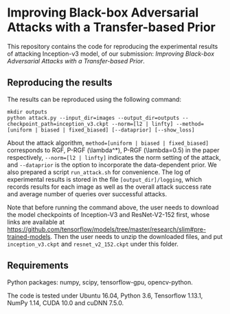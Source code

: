 # Improving Black-box Adversarial Attacks with a Transfer-based Prior

This repository contains the code for reproducing the experimental results of attacking Inception-v3 model, of our submission: *Improving Black-box Adversarial Attacks with a Transfer-based Prior*.

## Reproducing the results

The results can be reproduced using the following command:

```
mkdir outputs
python attack.py --input_dir=images --output_dir=outputs --checkpoint_path=inception_v3.ckpt --norm=[l2 | linfty] --method=[uniform | biased | fixed_biased] [--dataprior] [--show_loss]
```

About the attack algorithm, `method=[uniform | biased | fixed_biased]` corresponds to RGF, P-RGF (\\lambda^\*), P-RGF (\\lambda=0.5) in the paper respectively, `--norm=[l2 | linfty]` indicates the norm setting of the attack, and `--dataprior` is the option to incorporate the data-dependent prior. We also prepared a script `run_attack.sh` for convenience. The log of experimental results is stored in the file `[output_dir]/logging`, which records results for each image as well as the overall attack success rate and average number of queries over successful attacks.

Note that before running the command above, the user needs to download the model checkpoints of Inception-V3 and ResNet-V2-152 first, whose links are available at https://github.com/tensorflow/models/tree/master/research/slim#pre-trained-models. Then the user needs to unzip the downloaded files, and put `inception_v3.ckpt` and `resnet_v2_152.ckpt` under this folder.

## Requirements

Python packages: numpy, scipy, tensorflow-gpu, opencv-python.

The code is tested under Ubuntu 16.04, Python 3.6, Tensorflow 1.13.1, NumPy 1.14, CUDA 10.0 and cuDNN 7.5.0.
